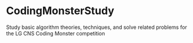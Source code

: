 # CodingMonsterStudy
Study basic algorithm theories, techniques, and solve related problems for the LG CNS Coding Monster competition
